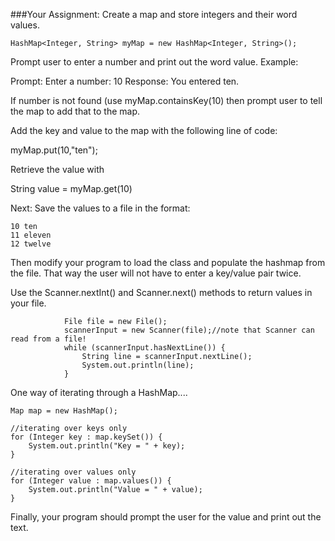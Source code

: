 ###Your Assignment:
Create a map and store integers and their word values.
```
HashMap<Integer, String> myMap = new HashMap<Integer, String>();
```
Prompt user to enter a number and print out the word value. 
Example:

Prompt: Enter a number: 10 Response: You entered ten.

If number is not found (use myMap.containsKey(10) then prompt user to tell the map to add that to the map.

Add the key and value to the map with the following line of code:

myMap.put(10,"ten");

Retrieve the value with

String value = myMap.get(10)

Next: Save the values to a file in the format:
```
10 ten
11 eleven
12 twelve
```
Then modify your program to load the class and populate the hashmap from the file. That way the user will not have to enter a key/value pair twice.

Use the Scanner.nextInt() and Scanner.next() methods to return values in your file.
```
            File file = new File();
            scannerInput = new Scanner(file);//note that Scanner can read from a file!
            while (scannerInput.hasNextLine()) {
                String line = scannerInput.nextLine();
                System.out.println(line);
            }
``` 

One way of iterating through a HashMap....

```
Map map = new HashMap();

//iterating over keys only
for (Integer key : map.keySet()) {
    System.out.println("Key = " + key);
}

//iterating over values only
for (Integer value : map.values()) {
    System.out.println("Value = " + value);
}
```

Finally, your program should prompt the user for the value and print out the text.